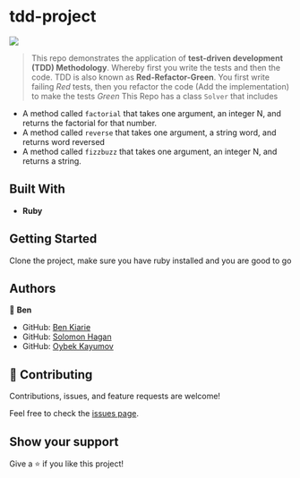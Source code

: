 # tdd-project
![](https://img.shields.io/badge/Microverse-blueviolet)

> This repo demonstrates the application of **test-driven development (TDD) Methodology**. Whereby first you write the tests and then the code.
> TDD is also known as **Red-Refactor-Green**. You first write failing *Red* tests, then you refactor the code (Add the implementation) to make the tests *Green*
> This Repo has a class `Solver` that includes 

- A method called `factorial` that takes one argument, an integer N, and returns the factorial for that number.
- A method called `reverse` that takes one argument, a string word, and returns word reversed 
- A method called `fizzbuzz` that takes one argument, an integer N, and returns a string.

## Built With

- **Ruby**
  
## Getting Started

Clone the project, make sure you have ruby installed and you are good to go

## Authors

👤 **Ben**

- GitHub: [Ben Kiarie](https://github.com/Benmuiruri)
- GitHub: [Solomon Hagan](https://github.com/Achilles-Dev)
- GitHub: [Oybek Kayumov](https://github.com/OybekKayumov)

## 🤝 Contributing

Contributions, issues, and feature requests are welcome!

Feel free to check the [issues page](https://github.com/Benmuiruri/tdd-project/issues).

## Show your support

Give a ⭐️ if you like this project!
